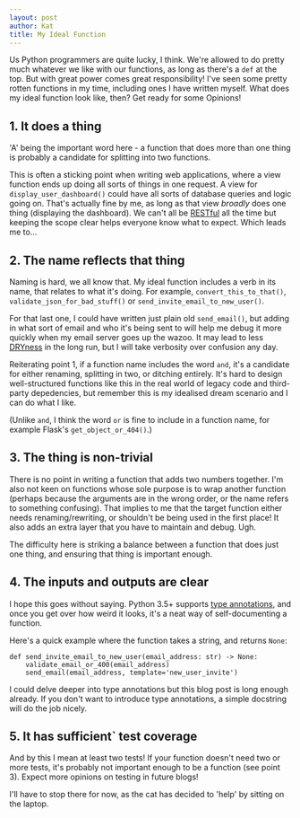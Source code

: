```yaml
---
layout: post
author: Kat
title: My Ideal Function
---
```

Us Python programmers are quite lucky, I think. We're allowed to do pretty much whatever we like with our functions, as long as there's a `def` at the top. But with great power comes great responsibility! I've seen some pretty rotten functions in my time, including ones I have written myself. What does my ideal function look like, then? Get ready for some Opinions!

## 1. It does a thing

'A' being the important word here - a function that does more than one thing is probably a candidate for splitting into two functions. 

This is often a sticking point when writing web applications, where a view function ends up doing all sorts of things in one request. A view for `display_user_dashboard()` could have all sorts of database queries and logic going on. That's actually fine by me, as long as that view _broadly_ does one thing (displaying the dashboard). We can't all be [RESTful](https://en.wikipedia.org/wiki/Representational_state_transfer) all the time but keeping the scope clear helps everyone know what to expect. Which leads me to...

## 2. The name reflects that thing

Naming is hard, we all know that. My ideal function includes a verb in its name, that relates to what it's doing. For example, `convert_this_to_that()`, `validate_json_for_bad_stuff()` or `send_invite_email_to_new_user()`.

For that last one, I could have written just plain old `send_email()`, but adding in what sort of email and who it's being sent to will help me debug it more quickly when my email server goes up the wazoo. It may lead to less [DRYness](https://en.wikipedia.org/wiki/Don%27t_repeat_yourself) in the long run, but I will take verbosity over confusion any day.

Reiterating point 1, if a function name includes the word `and`, it's a candidate for either renaming, splitting in two, or ditching entirely. It's hard to design well-structured functions like this in the real world of legacy code and third-party depedencies, but remember this is my idealised dream scenario and I can do what I like. 

(Unlike `and`, I think the word `or` is fine to include in a function name, for example Flask's   `get_object_or_404()`.) 

## 3. The thing is non-trivial

There is no point in writing a function that adds two numbers together. I'm also not keen on functions whose sole purpose is to wrap another function (perhaps because the arguments are in the wrong order, or the name refers to something confusing). That implies to me that the target function either needs renaming/rewriting, or shouldn't be being used in the first place! It also adds an extra layer that you have to maintain and debug. Ugh. 

The difficulty here is striking a balance between a function that does just one thing, and ensuring that thing is important enough. 

## 4. The inputs and outputs are clear

I hope this goes without saying. Python 3.5+ supports [type annotations](https://docs.python.org/3/library/typing.html), and once you get over how weird it looks, it's a neat way of self-documenting a function.

Here's a quick example where the function takes a string, and returns `None`:
```
def send_invite_email_to_new_user(email_address: str) -> None:
    validate_email_or_400(email_address)    
    send_email(email_address, template='new_user_invite')
```

I could delve deeper into type annotations but this blog post is long enough already. If you don't want to introduce type annotations, a simple docstring will do the job nicely.  

## 5. It has sufficient` test coverage

And by this I mean at least two tests! If your function doesn't need two or more tests, it's probably not important enough to be a function (see point 3). Expect more opinions on testing in future blogs!

I'll have to stop there for now, as the cat has decided to 'help' by sitting on the laptop.
